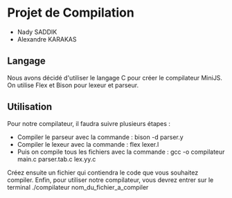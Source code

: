 # Projet de Compilation 

- Nady SADDIK
- Alexandre KARAKAS

## Langage

Nous avons décidé d'utiliser le langage C pour créer le compilateur MiniJS. On utilise Flex et Bison pour lexeur et parseur.

## Utilisation 

Pour notre compilateur, il faudra suivre plusieurs étapes : 
- Compiler le parseur avec la commande : bison -d parser.y
- Compiler le lexeur avec la commande :  flex lexer.l
- Puis on compile tous les fichiers avec la commande : gcc -o compilateur main.c parser.tab.c lex.yy.c


Créez ensuite un fichier qui contiendra le code que vous souhaitez compiler.
Enfin, pour utiliser notre compilateur, vous devrez entrer sur le terminal ./compilateur nom_du_fichier_a_compiler
